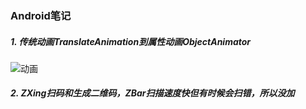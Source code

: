 ### Android笔记
##### 1. 传统动画TranslateAnimation到属性动画ObjectAnimator
![动画](http://oa4p40bdn.bkt.clouddn.com/Animator.gif "动画") 
##### 2. ZXing扫码和生成二维码，ZBar扫描速度快但有时候会扫错，所以没加
